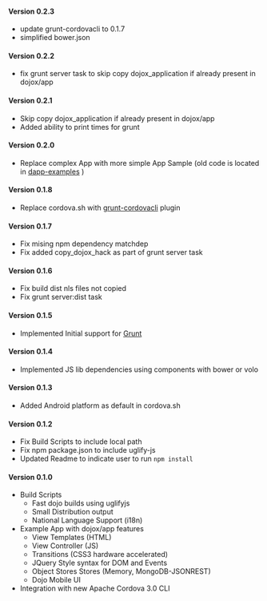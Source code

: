 #### Version 0.2.3
- update grunt-cordovacli to 0.1.7
- simplified bower.json

#### Version 0.2.2
- fix grunt server task to skip copy dojox_application if already present in dojox/app


#### Version 0.2.1
- Skip copy dojox_application if already present in dojox/app
- Added ability to print times for grunt

#### Version 0.2.0
- Replace complex App with more simple App Sample (old code is located in [dapp-examples](https://github.com/csantanapr/dapp-examples) )

#### Version 0.1.8
- Replace cordova.sh with [grunt-cordovacli](https://npmjs.org/package/grunt-cordovacli) plugin

#### Version 0.1.7
- Fix mising npm dependency matchdep
- Fix added copy_dojox_hack as part of grunt server task

#### Version 0.1.6
- Fix build dist nls files not copied
- Fix grunt server:dist task

#### Version 0.1.5
- Implemented Initial support for [Grunt](http://gruntjs.com)

#### Version 0.1.4
- Implemented JS lib dependencies using components with bower or volo

#### Version 0.1.3
- Added Android platform as default in cordova.sh

#### Version 0.1.2
- Fix Build Scripts to include local path
- Fix npm package.json to include uglify-js
- Updated Readme to indicate user to run `npm install`

#### Version 0.1.0
- Build Scripts
  - Fast dojo builds using uglifyjs
  - Small Distribution output
  - National Language Support (i18n)
- Example App with dojox/app features
  - View Templates (HTML)
  - View Controller (JS)
  - Transitions (CSS3 hardware accelerated)
  - JQuery Style syntax for DOM and Events
  - Object Stores Stores (Memory, MongoDB-JSONREST)
  - Dojo Mobile UI
- Integration with new Apache Cordova 3.0 CLI